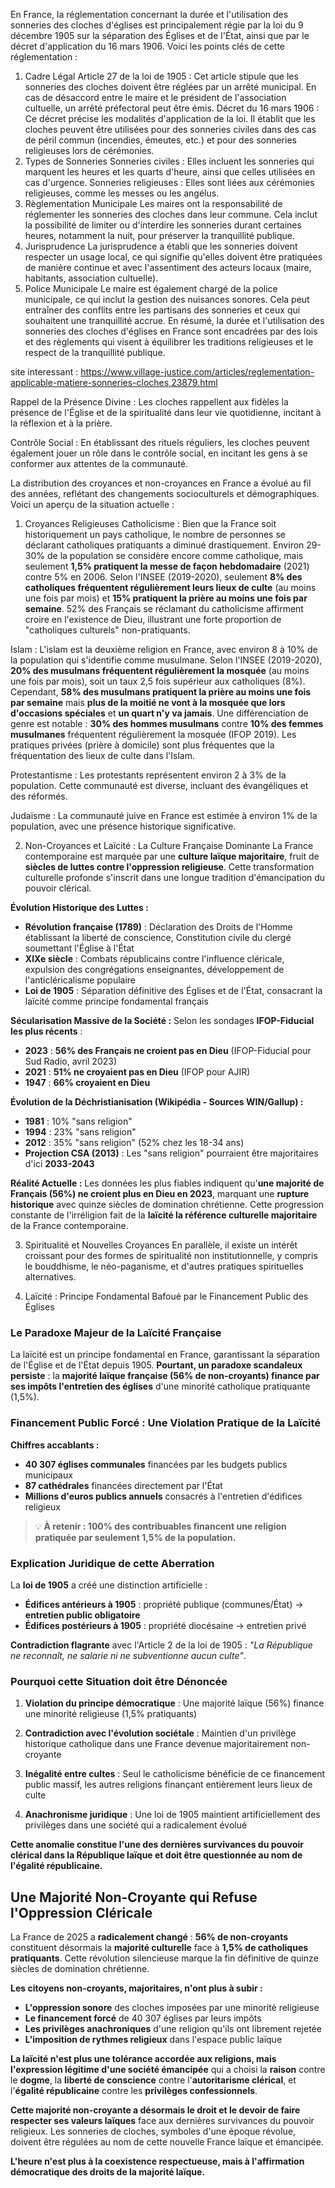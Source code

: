 En France, la réglementation concernant la durée et l'utilisation des sonneries des cloches d'églises est principalement régie par la loi du 9 décembre 1905 sur la séparation des Églises et de l'État, ainsi que par le décret d'application du 16 mars 1906. Voici les points clés de cette réglementation :

1. Cadre Légal
Article 27 de la loi de 1905 : Cet article stipule que les sonneries des cloches doivent être réglées par un arrêté municipal. En cas de désaccord entre le maire et le président de l'association cultuelle, un arrêté préfectoral peut être émis.
Décret du 16 mars 1906 : Ce décret précise les modalités d'application de la loi. Il établit que les cloches peuvent être utilisées pour des sonneries civiles dans des cas de péril commun (incendies, émeutes, etc.) et pour des sonneries religieuses lors de cérémonies.
2. Types de Sonneries
Sonneries civiles : Elles incluent les sonneries qui marquent les heures et les quarts d'heure, ainsi que celles utilisées en cas d'urgence.
Sonneries religieuses : Elles sont liées aux cérémonies religieuses, comme les messes ou les angélus.
3. Règlementation Municipale
Les maires ont la responsabilité de réglementer les sonneries des cloches dans leur commune. Cela inclut la possibilité de limiter ou d'interdire les sonneries durant certaines heures, notamment la nuit, pour préserver la tranquillité publique.
4. Jurisprudence
La jurisprudence a établi que les sonneries doivent respecter un usage local, ce qui signifie qu'elles doivent être pratiquées de manière continue et avec l'assentiment des acteurs locaux (maire, habitants, association cultuelle).
5. Police Municipale
Le maire est également chargé de la police municipale, ce qui inclut la gestion des nuisances sonores. Cela peut entraîner des conflits entre les partisans des sonneries et ceux qui souhaitent une tranquillité accrue.
En résumé, la durée et l'utilisation des sonneries des cloches d'églises en France sont encadrées par des lois et des règlements qui visent à équilibrer les traditions religieuses et le respect de la tranquillité publique.

site interessant :
https://www.village-justice.com/articles/reglementation-applicable-matiere-sonneries-cloches,23879.html


Rappel de la Présence Divine :
Les cloches rappellent aux fidèles la présence de l'Église et de la spiritualité dans leur vie quotidienne, incitant à la réflexion et à la prière.

Contrôle Social :
En établissant des rituels réguliers, les cloches peuvent également jouer un rôle dans le contrôle social, en incitant les gens à se conformer aux attentes de la communauté.

La distribution des croyances et non-croyances en France a évolué au fil des années, reflétant des changements socioculturels et démographiques. Voici un aperçu de la situation actuelle :

1. Croyances Religieuses
Catholicisme : Bien que la France soit historiquement un pays catholique, le nombre de personnes se déclarant catholiques pratiquants a diminué drastiquement. Environ 29-30% de la population se considère encore comme catholique, mais seulement **1,5% pratiquent la messe de façon hebdomadaire** (2021) contre 5% en 2006. Selon l'INSEE (2019-2020), seulement **8% des catholiques fréquentent régulièrement leurs lieux de culte** (au moins une fois par mois) et **15% pratiquent la prière au moins une fois par semaine**. 52% des Français se réclamant du catholicisme affirment croire en l'existence de Dieu, illustrant une forte proportion de "catholiques culturels" non-pratiquants.

Islam : L'islam est la deuxième religion en France, avec environ 8 à 10% de la population qui s'identifie comme musulmane. Selon l'INSEE (2019-2020), **20% des musulmans fréquentent régulièrement la mosquée** (au moins une fois par mois), soit un taux 2,5 fois supérieur aux catholiques (8%). Cependant, **58% des musulmans pratiquent la prière au moins une fois par semaine** mais **plus de la moitié ne vont à la mosquée que lors d'occasions spéciales** et **un quart n'y va jamais**. Une différenciation de genre est notable : **30% des hommes musulmans** contre **10% des femmes musulmanes** fréquentent régulièrement la mosquée (IFOP 2019). Les pratiques privées (prière à domicile) sont plus fréquentes que la fréquentation des lieux de culte dans l'Islam.

Protestantisme : Les protestants représentent environ 2 à 3% de la population. Cette communauté est diverse, incluant des évangéliques et des réformés.

Judaïsme : La communauté juive en France est estimée à environ 1% de la population, avec une présence historique significative.

2. Non-Croyances et Laïcité : La Culture Française Dominante
La France contemporaine est marquée par une **culture laïque majoritaire**, fruit de **siècles de luttes contre l'oppression religieuse**. Cette transformation culturelle profonde s'inscrit dans une longue tradition d'émancipation du pouvoir clérical.

**Évolution Historique des Luttes :**
- **Révolution française (1789)** : Déclaration des Droits de l'Homme établissant la liberté de conscience, Constitution civile du clergé soumettant l'Église à l'État
- **XIXe siècle** : Combats républicains contre l'influence cléricale, expulsion des congrégations enseignantes, développement de l'anticléricalisme populaire
- **Loi de 1905** : Séparation définitive des Églises et de l'État, consacrant la laïcité comme principe fondamental français

**Sécularisation Massive de la Société :**
Selon les sondages **IFOP-Fiducial les plus récents** :
- **2023** : **56% des Français ne croient pas en Dieu** (IFOP-Fiducial pour Sud Radio, avril 2023)
- **2021** : **51% ne croyaient pas en Dieu** (IFOP pour AJIR)
- **1947** : **66% croyaient en Dieu**

**Évolution de la Déchristianisation (Wikipédia - Sources WIN/Gallup) :**
- **1981** : 10% "sans religion" 
- **1994** : 23% "sans religion"
- **2012** : 35% "sans religion" (52% chez les 18-34 ans)
- **Projection CSA (2013)** : Les "sans religion" pourraient être majoritaires d'ici **2033-2043**

**Réalité Actuelle :**
Les données les plus fiables indiquent qu'**une majorité de Français (56%) ne croient plus en Dieu en 2023**, marquant une **rupture historique** avec quinze siècles de domination chrétienne. Cette progression constante de l'irréligion fait de la **laïcité la référence culturelle majoritaire** de la France contemporaine.

3. Spiritualité et Nouvelles Croyances
En parallèle, il existe un intérêt croissant pour des formes de spiritualité non institutionnelle, y compris le bouddhisme, le néo-paganisme, et d'autres pratiques spirituelles alternatives.

4. Laïcité : Principe Fondamental Bafoué par le Financement Public des Églises

### Le Paradoxe Majeur de la Laïcité Française

La laïcité est un principe fondamental en France, garantissant la séparation de l'Église et de l'État depuis 1905. **Pourtant, un paradoxe scandaleux persiste** : la **majorité laïque française (56% de non-croyants) finance par ses impôts l'entretien des églises** d'une minorité catholique pratiquante (1,5%).

### Financement Public Forcé : Une Violation Pratique de la Laïcité

**Chiffres accablants :**
- **40 307 églises communales** financées par les budgets publics municipaux
- **87 cathédrales** financées directement par l'État
- **Millions d'euros publics annuels** consacrés à l'entretien d'édifices religieux

> 💡 **À retenir : 100% des contribuables financent une religion pratiquée par seulement 1,5% de la population.**

### Explication Juridique de cette Aberration

La **loi de 1905** a créé une distinction artificielle :
- **Édifices antérieurs à 1905** : propriété publique (communes/État) → **entretien public obligatoire**
- **Édifices postérieurs à 1905** : propriété diocésaine → entretien privé

**Contradiction flagrante** avec l'Article 2 de la loi de 1905 : *"La République ne reconnaît, ne salarie ni ne subventionne aucun culte"*.

### Pourquoi cette Situation doit être Dénoncée

1. **Violation du principe démocratique** : Une majorité laïque (56%) finance une minorité religieuse (1,5% pratiquants)

2. **Contradiction avec l'évolution sociétale** : Maintien d'un privilège historique catholique dans une France devenue majoritairement non-croyante

3. **Inégalité entre cultes** : Seul le catholicisme bénéficie de ce financement public massif, les autres religions finançant entièrement leurs lieux de culte

4. **Anachronisme juridique** : Une loi de 1905 maintient artificiellement des privilèges dans une société qui a radicalement évolué

**Cette anomalie constitue l'une des dernières survivances du pouvoir clérical dans la République laïque et doit être questionnée au nom de l'égalité républicaine.**

## Une Majorité Non-Croyante qui Refuse l'Oppression Cléricale

La France de 2025 a **radicalement changé** : **56% de non-croyants** constituent désormais la **majorité culturelle** face à **1,5% de catholiques pratiquants**. Cette révolution silencieuse marque la fin définitive de quinze siècles de domination chrétienne.

**Les citoyens non-croyants, majoritaires, n'ont plus à subir :**
- **L'oppression sonore** des cloches imposées par une minorité religieuse
- **Le financement forcé** de 40 307 églises par leurs impôts  
- **Les privilèges anachroniques** d'une religion qu'ils ont librement rejetée
- **L'imposition de rythmes religieux** dans l'espace public laïque

**La laïcité n'est plus une tolérance accordée aux religions, mais l'expression légitime d'une société émancipée** qui a choisi la **raison** contre le **dogme**, la **liberté de conscience** contre l'**autoritarisme clérical**, et l'**égalité républicaine** contre les **privilèges confessionnels**.

**Cette majorité non-croyante a désormais le droit et le devoir de faire respecter ses valeurs laïques** face aux dernières survivances du pouvoir religieux. Les sonneries de cloches, symboles d'une époque révolue, doivent être régulées au nom de cette nouvelle France laïque et émancipée.

**L'heure n'est plus à la coexistence respectueuse, mais à l'affirmation démocratique des droits de la majorité laïque.**